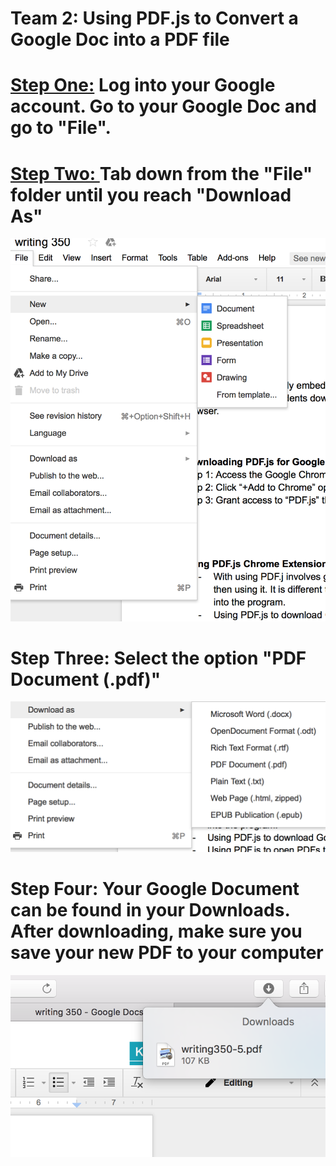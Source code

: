 <b>
<h1>
Team 2: Using PDF.js to Convert a Google Doc into a PDF file
</h1>

<h1>
<span style="text-decoration: underline;">
Step One:</span>  Log into your Google account. Go to your Google Doc and go to "File". 

</h1>



<h1>
<u>
Step Two: </u> Tab down from the "File" folder until you reach "Download As"
</h1> 

</b>

![picture](assets/picture5.png)

<h1>
Step Three: Select the option "PDF Document (.pdf)"
</h1>

![picture](assets/picture11.png)


<h1>
Step Four: Your Google Document can be found in your Downloads. After downloading, make sure you save your new PDF to your computer
</h1>


![picture](assets/picture3.png)





